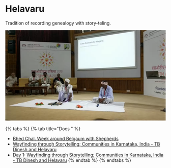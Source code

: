 # Helavaru

Tradition of recording genealogy with story-teling.

![](../.gitbook/assets/helavaru.png)

{% tabs %}
{% tab title="Docs " %}
* [Bhed Chal. Week around Belgaum with Shepherds](https://photos.app.goo.gl/Wt6xTWbfMRtaJ2976)
* [Wayfinding through Storytelling; Communities in Karnataka, India - TB Dinesh and Helavaru](https://youtu.be/IxPjnVX9mKg)
* [Day 1: Wayfinding through Storytelling; Communities in Karnataka, India - TB Dinesh and Helavaru](https://youtu.be/Pm_D9JW0xWU)
{% endtab %}
{% endtabs %}


